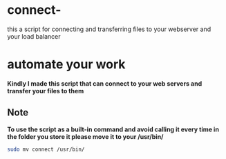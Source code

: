 # connect-
this a script for connecting and transferring files to your webserver and your load balancer 

# automate your work
**Kindly I made this script that can connect to your web servers and transfer  your files to them**  
## **Note**
**To use the script as a built-in command and avoid calling it every time in the folder you store it please move it to your /usr/bin/**
```bash
sudo mv connect /usr/bin/
```
